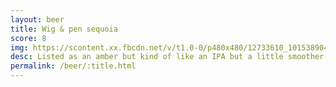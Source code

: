 ```yaml
---
layout: beer
title: Wig & pen sequoia
score: 8
img: https://scontent.xx.fbcdn.net/v/t1.0-0/p480x480/12733610_10153890414378745_2084592148299538325_n.jpg?oh=ebffb4e6392ee2287aae3229a65756f8&oe=58DF1EF6
desc: Listed as an amber but kind of like an IPA but a little smoother
permalink: /beer/:title.html
---
```


